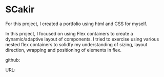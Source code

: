 # SCakir
For this project, I created a portfolio using html and CSS for myself. 

In this project, I focused on using Flex containers to create a dynamic/adaptive layout of components. I tried to exercise using various nested flex containers to solidfy my understanding of sizing, layout direction, wrapping and positioning of elements in flex. 

github:

URL:



    